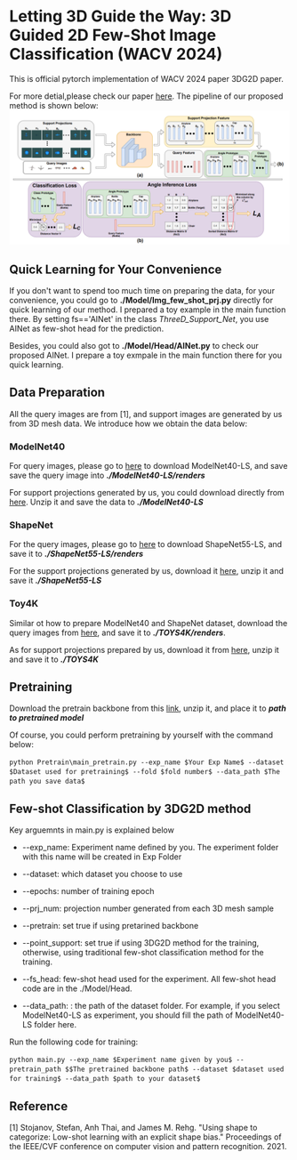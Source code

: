 # Letting 3D Guide the Way: 3D Guided 2D Few-Shot Image Classification (WACV 2024)
This is official pytorch implementation of WACV 2024 paper 3DG2D paper. 

For more detial,please check our paper [here](https://openaccess.thecvf.com/content/WACV2024/papers/Chen_Letting_3D_Guide_the_Way_3D_Guided_2D_Few-Shot_Image_WACV_2024_paper.pdf). The pipeline of our proposed method is shown below: ![avatar](https://github.com/jiajingchen113322/3DG2D/blob/official/Img/flow.PNG)

## Quick Learning for Your Convenience
If you don't want to spend too much time on preparing the data, for your convenience, you could go to **./Model/Img_few_shot_prj.py** directly for quick learning of our method. I prepared a toy example in the main function there. By setting fs=='AINet' in the class *ThreeD_Support_Net*, you use AINet as few-shot head for the prediction. 

Besides, you could also got to **./Model/Head/AINet.py** to check our proposed AINet. I prepare a toy exmpale in the main function there for you quick learning.

## Data Preparation
All the query images are from [1], and support images are generated by us from 3D mesh data. We introduce how we obtain the data below:

### ModelNet40
For query images, please go to [here](https://github.com/rehg-lab/lowshot-shapebias) to download ModelNet40-LS, and save save the query image into ***./ModelNet40-LS/renders***

For support projections generated by us, you could download directly from [here](https://drive.google.com/file/d/1U6VLcY-kEhQhkWI3fkA-ObJOlC88Ytfa/view?usp=share_link). Unzip it and save the data to ***./ModelNet40-LS*** 

### ShapeNet
For the query images, please go to [here](https://github.com/rehg-lab/lowshot-shapebias) to download ShapeNet55-LS, and save it to ***./ShapeNet55-LS/renders***

For the support projections generated by us, download it [here](https://drive.google.com/file/d/14LChsEJX4hJYx-lo9nlpMg45pfoo_zUD/view?usp=share_link), unzip it and save it ***./ShapeNet55-LS***

### Toy4K 
Similar ot how to prepare ModelNet40 and ShapeNet dataset, download the query images from [here](https://github.com/rehg-lab/lowshot-shapebias), and save it to ***./TOYS4K/renders***.

As for support projections prepared by us, download it from [here](https://drive.google.com/file/d/15FACStHmzJ8Q-DhBk4GSAtiaoUfvWCwM/view?usp=share_link), unzip it and save it to ***./TOYS4K***


## Pretraining
Download the pretrain backbone from this [link](https://drive.google.com/file/d/1JsCcquiOFdGzOpNtQ5FQdY1pQZN7IrYy/view?usp=share_link), unzip it, and place it to ***path to pretrained model***

Of course, you could perform pretraining by yourself with the command below:

```python Pretrain\main_pretrain.py --exp_name $Your Exp Name$ --dataset $Dataset used for pretraining$ --fold $fold number$ --data_path $The path you save data$```


## Few-shot Classification by 3DG2D method

Key arguemnts in main.py is explained below
* --exp_name: Experiment name defined by you. The experiment folder with this name will be created in Exp Folder

* --dataset: which dataset you choose to use

* --epochs: number of training epoch

* --prj_num: projection number generated from each 3D mesh sample

* --pretrain: set true if using pretarined backbone

* --point_support: set true if using 3DG2D method for the training, otherwise, using traditional few-shot classification method for the training.

* --fs_head: few-shot head used for the experiment. All few-shot head code are in the ./Model/Head.

* --data_path: : the path of the dataset folder. For example, if you select ModelNet40-LS as experiment, you should fill the path of ModelNet40-LS folder here.

Run the following code for training:

```python main.py --exp_name $Experiment name given by you$ --pretrain_path $$The pretrained backbone path$ --dataset $dataset used for training$ --data_path $path to your dataset$```

## Reference 
[1] Stojanov, Stefan, Anh Thai, and James M. Rehg. "Using shape to categorize: Low-shot learning with an explicit shape bias." Proceedings of the IEEE/CVF conference on computer vision and pattern recognition. 2021.